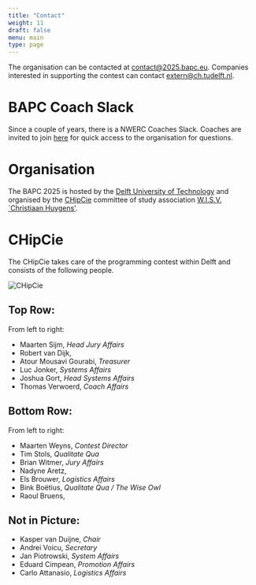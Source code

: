 ```yaml
---
title: "Contact"
weight: 11
draft: false
menu: main
type: page
---
```

The organisation can be contacted at [contact@2025.bapc.eu](mailto:contact@2025.bapc.eu). Companies interested in supporting the contest can contact [extern@ch.tudelft.nl](mailto:extern@ch.tudelft.nl).

# BAPC Coach Slack
Since a couple of years, there is a NWERC Coaches Slack. Coaches are invited to join [here](https://join.slack.com/t/benelux-nwerc/shared_invite/zt-1b0k82fhd-ohLOpFhX1hnF7k5dlIgreg)
for quick access to the organisation for questions.

# Organisation
The BAPC 2025 is hosted by the [Delft University of Technology](https://www.tudelft.nl) and organised by the [CHipCie](https://chipcie.wisv.ch/) committee of study association [W.I.S.V. `Christiaan Huygens'](https://ch.tudelft.nl).

# CHipCie
The CHipCie takes care of the programming contest within Delft and consists of the following people.

![CHipCie](/chipcie2024.webp)

## Top Row:
From left to right:
* Maarten Sijm, _Head Jury Affairs_
* Robert van Dijk, 
* Atour Mousavi Gourabi, _Treasurer_
* Luc Jonker, _Systems Affairs_
* Joshua Gort, _Head Systems Affairs_
* Thomas Verwoerd, _Coach Affairs_

## Bottom Row:
From left to right:
* Maarten Weyns, _Contest Director_
* Tim Stols, _Qualitate Qua_
* Brian Witmer, _Jury Affairs_
* Nadyne Aretz, 
* Els Brouwer, _Logistics Affairs_
* Bink Boëtius, _Qualitate Qua / The Wise Owl_
* Raoul Bruens,

## Not in Picture:
* Kasper van Duijne, _Chair_
* Andrei Voicu, _Secretary_
* Jan Piotrowski, _System Affairs_
* Eduard Cimpean, _Promotion Affairs_
* Carlo Attanasio, _Logistics Affairs_

